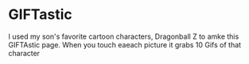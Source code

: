 # GIFTastic
I used my son's favorite cartoon characters, Dragonball Z to amke this GIFTAstic page. When you touch eaeach picture 
it grabs 10 Gifs of that character
